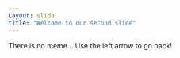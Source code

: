 ```yaml
---
Layout: slide
title: "Welcome to our second slide"
---
```

There is no meme...
Use the left arrow to go back!
